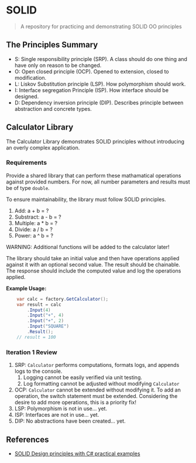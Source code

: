 # SOLID

> A repository for practicing and demonstrating SOLID OO principles


## The Principles Summary

* S: Single responsibility principle (SRP). A class should do one thing and have only on reason to be changed.
* O: Open closed principle (OCP). Opened to extension, closed to modification.
* L: Liskov Substitution principle (LSP). How polymorphism should work.
* I: Interface segregation Principle (ISP). How interface should be designed.
* D: Dependency inversion principle (DIP). Describes principle between abstraction and concrete types.

## Calculator Library

The Calculator Library demonstrates SOLID principles without introducing an overly complex 
application.

### Requirements

Provide a shared library that can perform these mathamatical operations against provided numbers.
For now, all number parameters and results must be of type `double`. 

To ensure maintainability, the library must follow
SOLID principles.  

1. Add: a + b = ?
2. Substract: a - b = ?
3. Multiple: a * b = ?
4. Divide: a / b = ?
5. Power: a ^ b = ?

WARNING: Additional functions will be added to the calculator later!

The library should take an initial value and then have operations applied against it
with an optional second value. The result should be chainable.  The response should include the 
computed value and log the operations applied.

**Example Usage:**

```csharp
    var calc = factory.GetCalculator();
    var result = calc
        .Input(4)
        .Input("+", 4)
        .Input("+", 2)
        .Input("SQUARE")
        .Result();
    // result = 100
```

### Iteration 1 Review

1. SRP: `Calculator` performs computations, formats logs, and appends logs to the console.
   1. Logging cannot be easily verified via unit testing.
   1. Log formatting cannot be adjusted without modifying `Calculator`
2. OCP: `Calculator` cannot be extended without modifying it. To add an operation, the switch statement
must be extended.  Considering the desire to add more operations, this is a priority fix!
3. LSP: Polymorphism is not in use... yet.
4. ISP: Interfaces are not in use... yet.
5. DIP: No abstractions have been created... yet.


## References

* [SOLID Design principles with C# practical examples](http://www.dotnetforall.com/solid-design-principles-examples/)
